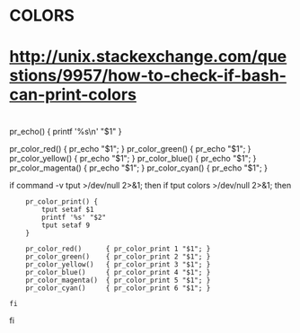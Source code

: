 
#
# COLORS
#
# http://unix.stackexchange.com/questions/9957/how-to-check-if-bash-can-print-colors
#

pr_echo() {
    printf '%s\n' "$1"
}

pr_color_red()      { pr_echo "$1"; }
pr_color_green()    { pr_echo "$1"; }
pr_color_yellow()   { pr_echo "$1"; }
pr_color_blue()     { pr_echo "$1"; }
pr_color_magenta()  { pr_echo "$1"; }
pr_color_cyan()     { pr_echo "$1"; }

if command -v tput >/dev/null 2>&1; then
    if tput colors >/dev/null 2>&1; then

        pr_color_print() {
            tput setaf $1
            printf '%s' "$2"
            tput setaf 9
        }

        pr_color_red()      { pr_color_print 1 "$1"; }
        pr_color_green()    { pr_color_print 2 "$1"; }
        pr_color_yellow()   { pr_color_print 3 "$1"; }
        pr_color_blue()     { pr_color_print 4 "$1"; }
        pr_color_magenta()  { pr_color_print 5 "$1"; }
        pr_color_cyan()     { pr_color_print 6 "$1"; }

    fi
fi
